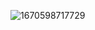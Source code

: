 ![1670598717729](https://user-images.githubusercontent.com/65233887/206733075-8d9d9a3a-76c2-4541-b085-34fe25868cce.png)
